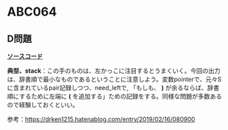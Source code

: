 # ABC064

## D問題

[**ソースコード**](https://atcoder.jp/contests/abc064/submissions/12485147)

**典型、stack**：この手のものは、左かっこに注目するとうまくいく。今回の出力は、辞書順で最小なものであるということに注意しよう。変数pointerで、元々Sに含まれているpair記録しつつ、need_leftで,
「もしも、 **)** が余るならば、辞書順にするために左端に **(** を追加する」ための記録をする。同様な問題が多数あるので経験しておくといい。

参考：https://drken1215.hatenablog.com/entry/2019/02/16/080900